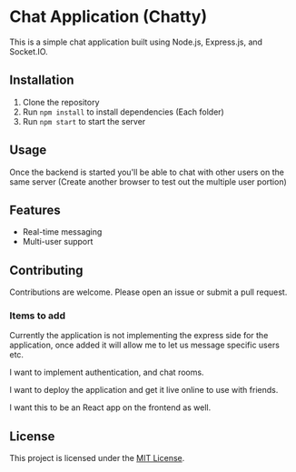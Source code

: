# Chat Application (Chatty)

This is a simple chat application built using Node.js, Express.js, and Socket.IO.

## Installation

1. Clone the repository
2. Run `npm install` to install dependencies (Each folder)
3. Run `npm start` to start the server

## Usage

Once the backend is started you'll be able to chat with other users on the same server (Create another browser to test out the multiple user portion)

## Features

- Real-time messaging
- Multi-user support

## Contributing

Contributions are welcome. Please open an issue or submit a pull request.

### Items to add

Currently the application is not implementing the express side for the application, once added it will allow me to let us message specific users etc.

I want to implement authentication, and chat rooms.

I want to deploy the application and get it live online to use with friends.

I want this to be an React app on the frontend as well.

## License

This project is licensed under the [MIT License](LICENSE).

